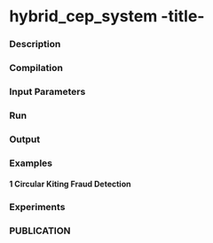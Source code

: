 # hybrid_cep_system -title-

### Description

### Compilation

### Input Parameters

### Run

### Output

### Examples
#### 1 Circular Kiting Fraud Detection

### Experiments

### PUBLICATION